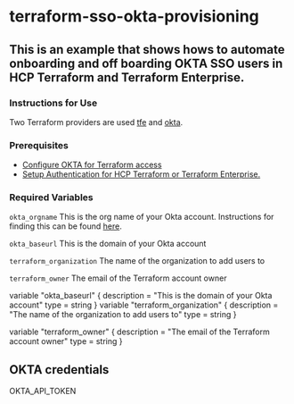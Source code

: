 # terraform-sso-okta-provisioning

## This is an example that shows hows to automate onboarding and off boarding OKTA SSO users in HCP Terraform and Terraform Enterprise.


### Instructions for Use

Two Terraform providers are used [tfe](https://registry.terraform.io/providers/hashicorp/tfe/latest) and [okta](https://registry.terraform.io/providers/okta/okta/latest).

### Prerequisites

* [Configure OKTA for Terraform access](https://developer.hashicorp.com/terraform/cloud-docs/users-teams-organizations/single-sign-on/okta)
* [Setup Authentication for HCP Terraform or Terraform Enterprise.](https://registry.terraform.io/providers/hashicorp/tfe/latest/docs#authentication)
  
### Required Variables
`okta_orgname` This is the org name of your Okta account. Instructions for finding this can be found [here](https://registry.terraform.io/providers/okta/okta/latest/docs#environment-variables).

`okta_baseurl` This is the domain of your Okta account

`terraform_organization` The name of the organization to add users to

`terraform_owner` The email of the Terraform account owner

variable "okta_baseurl" {
  description = "This is the domain of your Okta account"
  type        = string
}
variable "terraform_organization" {
  description = "The name of the organization to add users to"
  type        = string
}

variable "terraform_owner" {
  description = "The email of the Terraform account owner"
  type        = string
}

## OKTA credentials
OKTA_API_TOKEN


